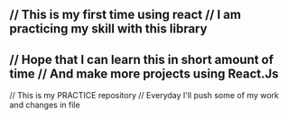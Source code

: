 // This is my first time using react 
// I am practicing my skill with this library
----------------------------------------------------------
// Hope that I can learn this in short amount of time
// And make more projects using React.Js
----------------------------------------------------------
// This is my PRACTICE repository 
// Everyday I'll push some of my work and changes in file

